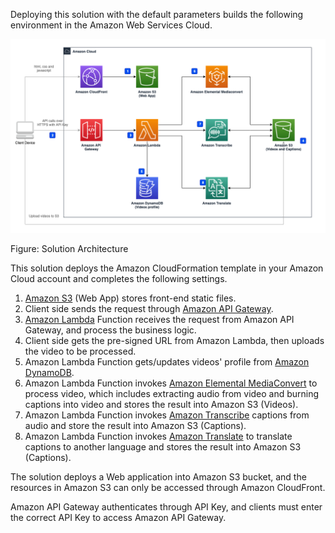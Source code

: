 Deploying this solution with the default parameters builds the following environment in the Amazon Web Services Cloud.

![architecture](./images/Video-Transcriber-Architecture.png)

Figure: Solution Architecture

This solution deploys the Amazon CloudFormation template in your Amazon Cloud account and completes the following settings.

1. [Amazon S3][s3] (Web App) stores front-end static files.
2. Client side sends the request through [Amazon API Gateway][api-gateway].
3. [Amazon Lambda][lambda] Function receives the request from Amazon API Gateway, and process the business logic.
4. Client side gets the pre-signed URL from Amazon Lambda, then uploads the video to be processed.
5. Amazon Lambda Function gets/updates videos' profile from [Amazon DynamoDB][dynamodb].
6. Amazon Lambda Function invokes [Amazon Elemental MediaConvert][mediaconvert] to process video, which includes extracting audio from video and burning captions into video and stores the result into Amazon S3 (Videos).
7. Amazon Lambda Function invokes [Amazon Transcribe][transcribe] captions from audio and store the result into Amazon S3 (Captions).
8. Amazon Lambda Function invokes [Amazon Translate][translate] to translate captions to another language and stores the result into Amazon S3 (Captions).

The solution deploys a Web application into Amazon S3 bucket, and the resources in Amazon S3 can only be accessed through Amazon CloudFront.

Amazon API Gateway authenticates through API Key, and clients must enter the correct API Key to access Amazon API Gateway.

[s3]: https://aws.amazon.com/s3/
[api-gateway]: https://aws.amazon.com/api-gateway/
[lambda]: https://aws.amazon.com/lambda/
[dynamodb]: https://aws.amazon.com/dynamodb/
[mediaconvert]: https://aws.amazon.com/mediaconvert/
[transcribe]: https://aws.amazon.com/transcribe/
[translate]: https://aws.amazon.com/translate/